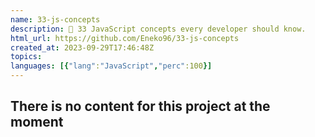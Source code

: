 ```yaml
---
name: 33-js-concepts
description: 📜 33 JavaScript concepts every developer should know.
html_url: https://github.com/Eneko96/33-js-concepts
created_at: 2023-09-29T17:46:48Z
topics: 
languages: [{"lang":"JavaScript","perc":100}]
---
```

## There is no content for this project at the moment